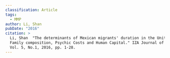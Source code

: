 ```yaml
---
classification: Article
tags:
  - MMP
author: Li, Shan
pubDate: "2016"
citation: >
  Li, Shan	"The determinants of Mexican migrants' duration in the United States:
  Family composition, Psychic Costs and Human Capital." IZA Journal of Migration
  Vol. 5, No.1, 2016, pp. 1-28.
---
```

